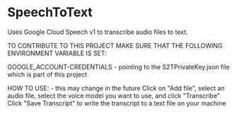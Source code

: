 # SpeechToText
Uses Google Cloud Speech v1 to transcribe audio files to text.

TO CONTRIBUTE TO THIS PROJECT MAKE SURE THAT THE FOLLOWING ENVIRONMENT VARIABLE IS SET:

GOOGLE_ACCOUNT-CREDENTIALS - pointing to the S2TPrivateKey.json file which is part of this project

HOW TO USE: - this may change in the future
Click on "Add file", select an audio file, select the voice model you want to use, and click "Transcribe"
Click "Save Transcript" to write the transcript to a text file on your machine
